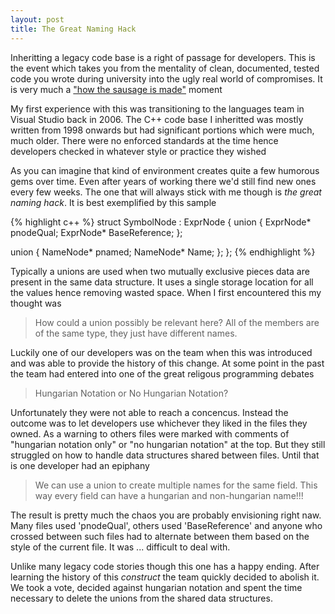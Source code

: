 ```yaml
---
layout: post
title: The Great Naming Hack
---
```

Inheritting a legacy code base is a right of passage for developers.  This is the event which takes you from the mentality of clean, documented, tested code you wrote during university into the ugly real world of compromises.  It is very much a ["how the sausage is made"](http://quoteinvestigator.com/2010/07/08/laws-sausages/#more-905) moment

My first experience with this was transitioning to the languages team in Visual Studio back in 2006.  The C++ code base I inheritted was mostly written from 1998 onwards but had significant portions which were much, much older.  There were no enforced standards at the time hence developers checked in whatever style or practice they wished

As you can imagine that kind of environment creates quite a few humorous gems over time.  Even after years of working there we'd still find new ones every few weeks.  The one that will always stick with me though is *the great naming hack*.  It is best exemplified by this sample

{% highlight c++ %}
struct SymbolNode : ExprNode
{
  union
  {
    ExprNode*  pnodeQual;
    ExprNode*  BaseReference;
  };

  union
  {
    NameNode* pnamed;
    NameNode* Name;
  };
};
{% endhighlight %}

Typically a unions are used when two mutually exclusive pieces data are present in the same data structure.  It uses a single storage location for all the values hence removing wasted space.  When I first encountered this my thought was 

> How could a union possibly be relevant here? All of the members are of the same type, they just have different names.

Luckily one of our developers was on the team when this was introduced and was able to provide the history of this change.  At some point in the past the team had entered into one of the great religous programming debates 

> Hungarian Notation or No Hungarian Notation?

Unfortunately they were not able to reach a concencus.  Instead the outcome was to let developers use whichever they liked in the files they owned.  As a warning to others files were marked with comments of "hungarian notation only" or "no hungarian notation" at the top.  But they still struggled on how to handle data structures shared between files.  Until that is one developer had an epiphany

> We can use a union to create multiple names for the same field.  This way every field can have a hungarian and non-hungarian name!!!

The result is pretty much the chaos you are probably envisioning right naw.  Many files used 'pnodeQual', others used 'BaseReference' and anyone who crossed between such files had to alternate between them based on the style of the current file.  It was ... difficult to deal with. 

Unlike many legacy code stories though this one has a happy ending.  After learning the history of this *construct* the team quickly decided to abolish it.  We took a vote, decided against hungarian notation and spent the time necessary to delete the unions from the shared data structures.  

